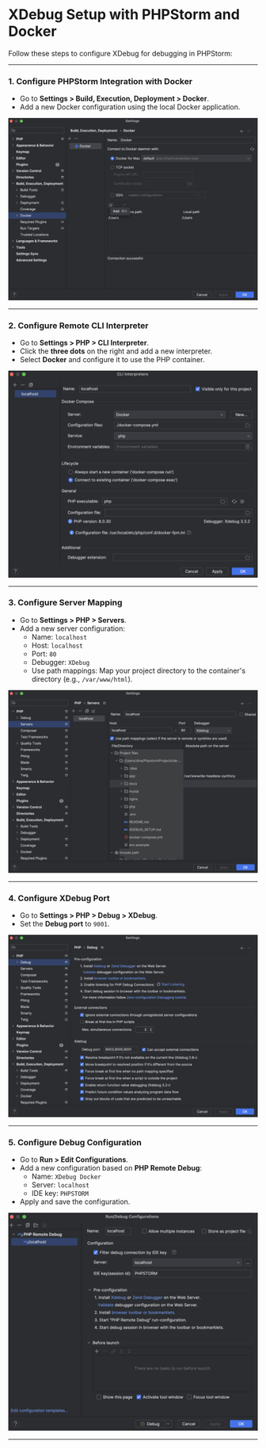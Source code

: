 # XDebug Setup with PHPStorm and Docker

Follow these steps to configure XDebug for debugging in PHPStorm:

---

### 1. Configure PHPStorm Integration with Docker
- Go to **Settings > Build, Execution, Deployment > Docker**.
- Add a new Docker configuration using the local Docker application.

![Docker Integration](docs/xdebug-screenshots/xdebug_conf_step_1.png)

---

### 2. Configure Remote CLI Interpreter
- Go to **Settings > PHP > CLI Interpreter**.
- Click the **three dots** on the right and add a new interpreter.
- Select **Docker** and configure it to use the PHP container.

![Docker Integration](docs/xdebug-screenshots/xdebug_conf_step_2.png)

---

### 3. Configure Server Mapping
- Go to **Settings > PHP > Servers**.
- Add a new server configuration:
  - Name: `localhost`
  - Host: `localhost`
  - Port: `80`
  - Debugger: `XDebug`
  - Use path mappings: Map your project directory to the container's directory (e.g., `/var/www/html`).

![Docker Integration](docs/xdebug-screenshots/xdebug_conf_step_3.png)

---

### 4. Configure XDebug Port
- Go to **Settings > PHP > Debug > XDebug**.
- Set the **Debug port** to `9001`.

![Docker Integration](docs/xdebug-screenshots/xdebug_conf_step_4.png)

---

### 5. Configure Debug Configuration
- Go to **Run > Edit Configurations**.
- Add a new configuration based on **PHP Remote Debug**:
  - Name: `XDebug Docker`
  - Server: `localhost`
  - IDE key: `PHPSTORM`
- Apply and save the configuration.

![Docker Integration](docs/xdebug-screenshots/xdebug_conf_step_5.png)

---

